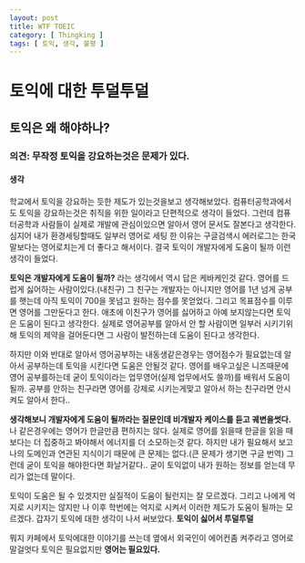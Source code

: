 ```yaml
---
layout: post
title: WTF TOEIC
category: [ Thingking ]
tags: [ 토익, 생각, 불평 ]
---
```


# 토익에 대한 투덜투덜

## 토익은 왜 해야하나?

### 의견: 무작정 토익을 강요하는것은 문제가 있다.

#### 생각

학교에서 토익을 강요하는 듯한 제도가 있는것을보고 생각해보았다.
컴퓨터공학과에서도 토익을 강요하는것은 취직을 위한 일이라고 단편적으로 생각이 들었다.
그런데 컴퓨터공학과 사람들이 실제로 개발에 관심이있으면 알아서 영어 문서도 잘본다고 생각한다. 심지어 내가 환경세팅할때도 일부러 영어로 세팅 한 이유는 구글검색시 에러로그는 한국말보다는 영어로치는게 더 좋다고 해서이다. 결국 토익이 개발자에게 도움이 될까 이런 생각이 들었다.

**토익은 개발자에게 도움이 될까?** 라는 생각에서 역시 답은 케바케인것 같다. 영어를 드럽게 싫어하는 사람이있다.(내친구) 그 친구는 개발자는 아니지만 영어를 1년 넘게 공부를 햇는데 아직 토익이 700을 못넘고 원하는 점수를 못얻었다. 그리고 목표점수를 이루면 영어를 그만둔다고 한다. 애초에 이친구가 영어를 싫어하고 아예 보지않는다면 토익은 도움이 된다고 생각한다. 실제로 영어공부를 알아서 안 할 사람이면 일부러 시키기위해 토익의 제약을 걸어둔다면 그 사람이 발전하는데 도움이 된다고 생각한다.

하지만 이와 반대로 알아서 영어공부하는 내동생같은경우는 영어점수가 필요없는데 알아서 공부하는데 토익을 시킨다면 도움은 안될것 같다. 영어를 배우고싶은 니즈때문에 영어 공부를하는데 굳이 토익이라는 업무영어(실제 업무에서도 쓸까)를 배워서 도움이 될까. 공부를 안하는 친구라면 영어를 강제로 시키는게맞고 알아서 하는 친구라면 안시켜도 알아서 한다..

**생각해보니 개발자에게 도움이 될까라는 질문인데 비개발자 케이스를 듣고 궤변을썻다.**
나 같은경우에는 영어가 한글만큼 편하지는 않다. 실제로 영어를 읽을때 한글을 읽을 때보다는 더 집중하고 봐야해서 에너지를 더 소모하는것 같다. 하지만 내가 필요해서 보고 나의 도메인과 연관된 지식이기 때문에 큰 문제는 없다.(큰 문제가 생기면 구글 번역)
그런데 굳이 토익을 해야한다면 화날거같다.. 굳이 토익없이 내가 원하는 정보를 얻는데 무리가 없는데 말이다.

토익이 도움은 될 수 있겟지만 실질적이 도움이 될런지는 잘 모르겠다. 그리고 나에게 억지로 시키지는 않지만 나 이후 학번에는 억지로 시켜서 이러한 제도가 도움이 될까는 모르겠다.
갑자기 토익에 대한 생각이 나서 써보았다. **토익이 싫어서 투덜투덜**

뭐지 카페에서 토익에대한 이야기를 쓰는데 옆에서 외국인이 에어컨좀 켜주라고 영어로 말걸엇다 토익은 필요없지만 **영어는 필요있다.**
